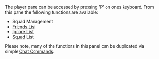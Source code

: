 The player pane can be accessed by pressing 'P' on ones keyboard. From
this pane the following functions are available:

- Squad Management
- [Friends List](../commands/Friends_List.md)
- [Ignore List](Ignore.md)
- [Squad](Squad.md) List

Please note, many of the functions in this panel can be duplicated via
simple [Chat Commands](Commands.md).

<!--[Category:Terminology](Category:Terminology.md)-->
